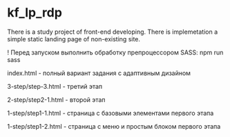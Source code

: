 
# kf_lp_rdp

There is a study project of front-end developing. There is implemetation a simple static landing page of non-existing site.

! Перед запуском выполнить обработку препроцессором SASS:  npm run sass

index.html - полный вариант задания с адаптивным дизайном

3-step/step-3.html - третий этап

2-step/step2-1.html - второй этап

1-step/step1-1.html - страница с базовыми элементами первого этапа

1-step/step1-2.html - страница с меню и простым блоком первого этапа
